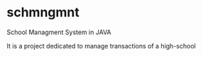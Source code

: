 # schmngmnt
School Managment System in JAVA

It is a project dedicated to manage transactions of a high-school
